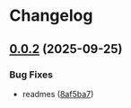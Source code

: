 # Changelog

## [0.0.2](https://github.com/TuwaIO/satellite-connect/compare/orbit-evm-v0.0.1...orbit-evm-v0.0.2) (2025-09-25)


### Bug Fixes

* readmes ([8af5ba7](https://github.com/TuwaIO/satellite-connect/commit/8af5ba76f248b2d5386322999904d21ced4220f4))
